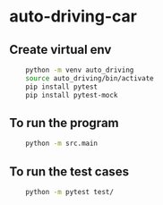 # auto-driving-car

## Create virtual env
```bash
    python -m venv auto_driving
    source auto_driving/bin/activate
    pip install pytest
    pip install pytest-mock
```

## To run the program 

```bash
    python -m src.main
```

## To run the test cases

```bash
    python -m pytest test/
```